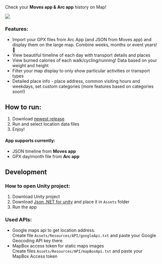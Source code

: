 Check your **Moves app & Arc app** history on Map!

![][image-1]

### Features:
- Import your GPX files from Arc App (and JSON from Moves app) and display them on the large map. Combine weeks, months or event years! 🤯
- View beautiful timeline of each day with transport details and places
- View burned calories of each walk/cycling/running! Data based on your weight and height
- Filter your map display to only show particular activities or transport types
- Detailed place info - place address, common visiting hours and weekdays, set custom categories (more features based on categories soon!)

## How to run:
1. Download [newest release][1]
2. Run and select location data files
3. Enjoy!

#### App supports currently:
- JSON timeline from **Moves app**
- GPX day/month file from **Arc app**

## Development
### How to open Unity project:
1. Download Unity project
2. Download [Json .NET for unity][2] and place it in `Assets` folder
3. Run the app

### Used APIs:
- Google maps api to get location address.  
	Create file `Assets/Resources/API/googleApi.txt` and paste your Google Geocoding API key there
- MapBox access token for static maps images  
	Create files `Assets/Resources/API/mapBoxApi.txt` and paste your MapBox Access token


[1]:	https://github.com/bionicl/MapMoves/releases
[2]:	https://assetstore.unity.com/packages/tools/input-management/json-net-for-unity-11347

[image-1]:	https://i.imgur.com/hcXWvBf.png